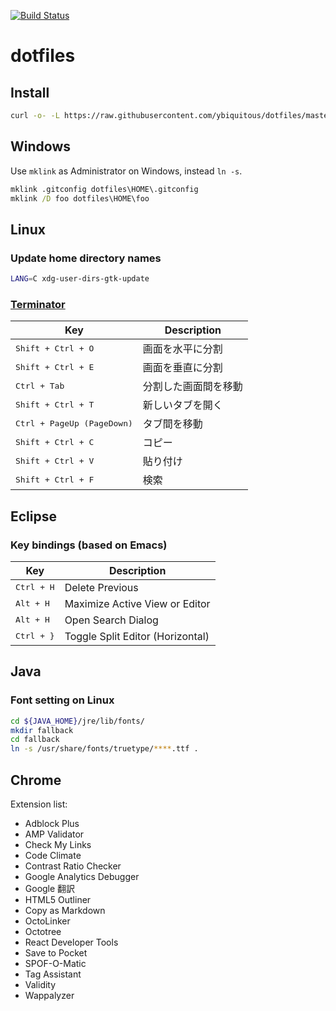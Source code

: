 [![Build Status](https://dev.azure.com/ybiquitous/dotfiles/_apis/build/status/ybiquitous.dotfiles?branchName=master)](https://dev.azure.com/ybiquitous/dotfiles/_build/latest?definitionId=1&branchName=master)

# dotfiles

## Install

```sh
curl -o- -L https://raw.githubusercontent.com/ybiquitous/dotfiles/master/install.sh | sh
```

## Windows

Use `mklink` as Administrator on Windows, instead `ln -s`.

```bat
mklink .gitconfig dotfiles\HOME\.gitconfig
mklink /D foo dotfiles\HOME\foo
```

## Linux

### Update home directory names

```sh
LANG=C xdg-user-dirs-gtk-update
```

### [Terminator](http://gnometerminator.blogspot.jp/)

| Key                                 | Description |
| ----------------------------------- | ----------- |
| <kbd>Shift + Ctrl + O</kbd>         | 画面を水平に分割    |
| <kbd>Shift + Ctrl + E</kbd>         | 画面を垂直に分割    |
| <kbd>Ctrl + Tab</kbd>               | 分割した画面間を移動  |
| <kbd>Shift + Ctrl + T</kbd>         | 新しいタブを開く    |
| <kbd>Ctrl + PageUp (PageDown)</kbd> | タブ間を移動      |
| <kbd>Shift + Ctrl + C</kbd>         | コピー         |
| <kbd>Shift + Ctrl + V</kbd>         | 貼り付け        |
| <kbd>Shift + Ctrl + F</kbd>         | 検索          |

## Eclipse

### Key bindings (based on Emacs)

| Key                 | Description                      |
| ------------------- | -------------------------------- |
| <kbd>Ctrl + H</kbd> | Delete Previous                  |
| <kbd>Alt + H</kbd>  | Maximize Active View or Editor   |
| <kbd>Alt + H</kbd>  | Open Search Dialog               |
| <kbd>Ctrl + }</kbd> | Toggle Split Editor (Horizontal) |

## Java

### Font setting on Linux

```sh
cd ${JAVA_HOME}/jre/lib/fonts/
mkdir fallback
cd fallback
ln -s /usr/share/fonts/truetype/****.ttf .
```

## Chrome

Extension list:

-   Adblock Plus
-   AMP Validator
-   Check My Links
-   Code Climate
-   Contrast Ratio Checker
-   Google Analytics Debugger
-   Google 翻訳
-   HTML5 Outliner
-   Copy as Markdown
-   OctoLinker
-   Octotree
-   React Developer Tools
-   Save to Pocket
-   SPOF-O-Matic
-   Tag Assistant
-   Validity
-   Wappalyzer
